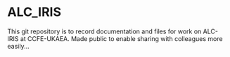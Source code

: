 # ALC_IRIS

This git repository is to record documentation and files for work on ALC-IRIS at CCFE-UKAEA.
Made public to enable sharing with colleagues more easily...

